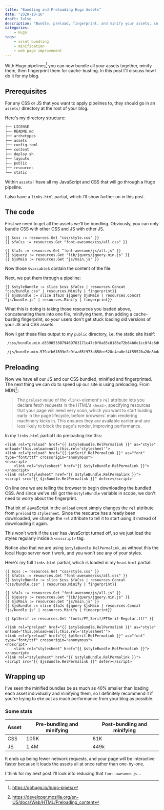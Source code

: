 ```yaml
---
title: "Bundling and Preloading Hugo Assets"
date: "2020-10-16"
draft: false
description: "Bundle, preload, fingerprint, and minify your assets, so they're smaller, and your page loads faster!"
categories:
    - Hugo
tags:
    - asset bundling
    - minification
    - web page improvement
---
```


With Hugo pipelines[^1] you can now bundle all your assets together, minify them, then fingerprint them for cache-busting. In this post I’ll discuss how I do it for my blog.

## Prerequisites

For any CSS or JS that you want to apply pipelines to, they should go in an
`assets/` directory at the root of your blog.

Here's my directory structure:

```txt
├── LICENSE
├── README.md
├── archetypes
├── assets
├── config.toml
├── content
├── deploy.sh
├── layouts
├── public
├── resources
└── static
```

Within `assets` I have all my JavaScript and CSS that will go through a Hugo
pipeline.

I also have a `links.html` partial, which I'll show further on in this post.

## The code

First we need to get all the assets we'll be bundling. Obviously, you can only
bundle CSS with other CSS and JS with other JS.

```go-html-template {linenos=table,linenostart=1}
{{ $css := resources.Get "css/style.css" }}
{{ $faCss := resources.Get "font-awesome/css/all.css" }}

{{ $faJs := resources.Get "font-awesome/js/all.js" }}
{{ $jquery := resources.Get "lib/jquery/jquery.min.js" }}
{{ $jsMain := resources.Get "js/main.js" }}
```

Now those `$variable`s contain the content of the file.

Next, we put them through a pipeline:

```go-html-template {linenos=table,linenostart=1}
{{ $styleBundle := slice $css $faCss | resources.Concat "css/bundle.css" | resources.Minify | fingerprint}}
{{ $jsBundle := slice $faJs $jquery $jsMain | resources.Concat "js/bundle.js" | resources.Minify | fingerprint}}
```

What this is doing is taking those resources you loaded above, concatenating
them into one file, minifying them, then adding a cache-busting fingerprint, so
your users don't get stuck loading old versions of your JS and CSS assets.

Now I get these files output to my `public` directory, i.e. the static site
itself:

```sh
 /css/bundle.min.d3390533079469783171c47c8f0a85c8185e72b64b0e1cc8f4c6d6b07ed4fa04.css

 /js/bundle.min.579afb61693e2c9faa65f973a858ee520c4ea0ef4f55520a20e8bdcd8758f840.js
```

## Preloading

Now we have all our JS and our CSS bundled, minified and fingerprinted. The next
thing we can do to speed up our site is using preloading. From MDN[^2]:

> The `preload` value of the `<link>` element's `rel` attribute lets you declare fetch requests in the HTML's `<head>`, specifying resources that your page will need very soon, which you want to start loading early in the page lifecycle, before browsers' main rendering machinery kicks in. This ensures they are available earlier and are less likely to block the page's render, improving performance.

In my `links.html` partial I do preloading like this:

```go-html-template {linenos=table,linenostart=1}
<link rel="preload" href="{{ $styleBundle.RelPermalink }}" as="style" onload="this.onload=null;this.rel='stylesheet'">
<link rel="preload" href="{{ $ptSerif.RelPermalink }}" as="font" type="font/ttf" crossorigin="anonymous">
<noscript>
    <link rel="stylesheet" href="{{ $styleBundle.RelPermalink }}">
</noscript>
<link rel="stylesheet" href="{{ $styleBundle.RelPermalink }}">
<script src="{{ $jsBundle.RelPermalink }}" defer></script>
```

On line one we are telling the browser to begin downloading the bundled CSS. And
since we've still got the `$styleBundle` variable in scope, we don't need to
worry about the fingerprint.

That bit of JavaScript in the `onload` event simply changes the `rel` attribute
from `preload` to `stylesheet`. Since the resource has already been downloaded,
we change the `rel` attribute to tell it to start using it instead of
downloading it again.

This won't work if the user has JavaScript turned off, so we just load the
styles regularly inside a `<noscript>` tag.

Notice also that we are using `$styleBundle.RelPermalink`, as without this the
local Hugo server won't work, and you won't see any of your styles.

Here's my full `links.html` partial, which is loaded in my `head.html` partial:

```go-html-template {linenos=table,linenostart=1}
{{ $css := resources.Get "css/style.css" }}
{{ $faCss := resources.Get "font-awesome/css/all.css" }}
{{ $styleBundle := slice $css $faCss | resources.Concat "css/bundle.css" | resources.Minify | fingerprint}}

{{ $faJs := resources.Get "font-awesome/js/all.js" }}
{{ $jquery := resources.Get "lib/jquery/jquery.min.js" }}
{{ $jsMain := resources.Get "js/main.js" }}
{{ $jsBundle := slice $faJs $jquery $jsMain | resources.Concat "js/bundle.js" | resources.Minify | fingerprint}}

{{ $ptSerif := resources.Get "fonts/PT_Serif/PTSerif-Regular.ttf" }}

<link rel="preload" href="{{ $styleBundle.RelPermalink }}" as="style" onload="this.onload=null;this.rel='stylesheet'">
<link rel="preload" href="{{ $ptSerif.RelPermalink }}" as="font" type="font/ttf" crossorigin="anonymous">
<noscript>
    <link rel="stylesheet" href="{{ $styleBundle.RelPermalink }}">
</noscript>
<link rel="stylesheet" href="{{ $styleBundle.RelPermalink }}">
<script src="{{ $jsBundle.RelPermalink }}" defer></script>
```

## Wrapping up

I've seen the minified bundles be as much as 40% smaller than loading each asset
individually and minifying them, so I definitely recommend it if you're trying
to eke out as much performance from your blog as possible.

### Some stats

| Asset | Pre-bundling and minifying | Post-bundling and minifying |
|-------|----------------------------|-----------------------------|
| CSS   | 105K                       | 81K                         |
| JS    | 1.4M                       | 449k                        |

It ends up being fewer network requests, and your page will be
interactive faster because it loads the assets all at once rather than
one-by-one.

I think for my next post I'll look into reducing that `font-awesome.js`...

[^1]: https://gohugo.io/hugo-pipes/
[^2]: https://developer.mozilla.org/en-US/docs/Web/HTML/Preloading_content
